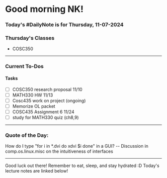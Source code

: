 # Good morning NK!
### Today's #DailyNote is for  Thursday, 11-07-2024
### Thursday's Classes
- COSC350
------------
### Current To-Dos
#### Tasks
- [ ] COSC350 research proposal 11/10
- [ ] MATH330 HW 11/13 
- [ ] Cosc435 work on project (ongoing)
- [ ] Memorize OL packet
- [ ] COSC435 Assignment 6 11/24
- [ ] study for MATH330 quiz (ch8,9)

----------
### Quote of the Day:

 How do I type "for i in *.dvi do xdvi $i done" in a GUI?
	-- Discussion in comp.os.linux.misc on the intuitiveness of interfaces

-------

Good luck out there! Remember to eat, sleep, and stay hydrated :D
Today's lecture notes are linked below!
